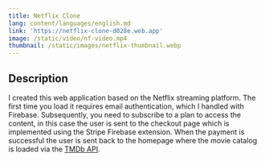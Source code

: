 ```yaml
---
title: Netflix Clone
lang: content/languages/english.md
link: 'https://netflix-clone-d028e.web.app'
image: /static/video/nf-video.mp4
thumbnail: /static/images/netflix-thumbnail.webp
---
```


## Description

I created this web application based on the Netflix streaming platform. The first time you load it requires email authentication, which I handled with Firebase. Subsequently, you need to subscribe to a plan to access the content, in this case the user is sent to the checkout page which is implemented using the Stripe Firebase extension. When the payment is successful the user is sent back to the homepage where the movie catalog is loaded via the [TMDb API]().
